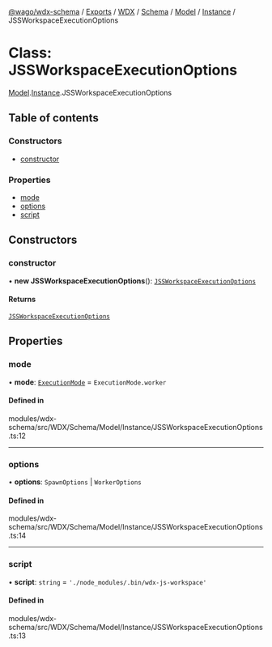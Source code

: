 [@wago/wdx-schema](../README.md) / [Exports](../modules.md) / [WDX](../modules/WDX.md) / [Schema](../modules/WDX.Schema.md) / [Model](../modules/WDX.Schema.Model.md) / [Instance](../modules/WDX.Schema.Model.Instance.md) / JSSWorkspaceExecutionOptions

# Class: JSSWorkspaceExecutionOptions

[Model](../modules/WDX.Schema.Model.md).[Instance](../modules/WDX.Schema.Model.Instance.md).JSSWorkspaceExecutionOptions

## Table of contents

### Constructors

- [constructor](WDX.Schema.Model.Instance.JSSWorkspaceExecutionOptions.md#constructor)

### Properties

- [mode](WDX.Schema.Model.Instance.JSSWorkspaceExecutionOptions.md#mode)
- [options](WDX.Schema.Model.Instance.JSSWorkspaceExecutionOptions.md#options)
- [script](WDX.Schema.Model.Instance.JSSWorkspaceExecutionOptions.md#script)

## Constructors

### constructor

• **new JSSWorkspaceExecutionOptions**(): [`JSSWorkspaceExecutionOptions`](WDX.Schema.Model.Instance.JSSWorkspaceExecutionOptions.md)

#### Returns

[`JSSWorkspaceExecutionOptions`](WDX.Schema.Model.Instance.JSSWorkspaceExecutionOptions.md)

## Properties

### mode

• **mode**: [`ExecutionMode`](../enums/WDX.Schema.Model.Instance.ExecutionMode.md) = `ExecutionMode.worker`

#### Defined in

modules/wdx-schema/src/WDX/Schema/Model/Instance/JSSWorkspaceExecutionOptions.ts:12

___

### options

• **options**: `SpawnOptions` \| `WorkerOptions`

#### Defined in

modules/wdx-schema/src/WDX/Schema/Model/Instance/JSSWorkspaceExecutionOptions.ts:14

___

### script

• **script**: `string` = `'./node_modules/.bin/wdx-js-workspace'`

#### Defined in

modules/wdx-schema/src/WDX/Schema/Model/Instance/JSSWorkspaceExecutionOptions.ts:13
